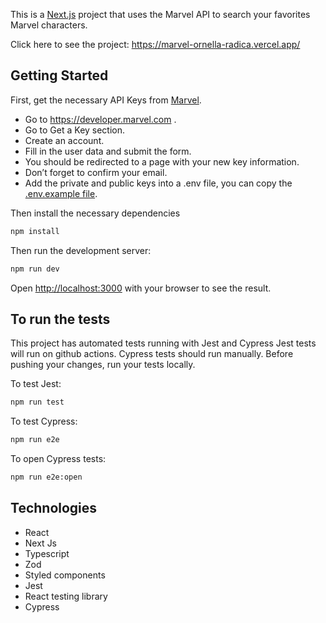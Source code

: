 This is a [Next.js](https://nextjs.org/) project that uses the Marvel API to search your favorites Marvel characters.

Click here to see the project: https://marvel-ornella-radica.vercel.app/

## Getting Started

First, get the necessary API Keys from [Marvel](https://developer.marvel.com).

- Go to https://developer.marvel.com .
- Go to Get a Key section.
- Create an account.
- Fill in the user data and submit the form.
- You should be redirected to a page with your new key information.
- Don’t forget to confirm your email.
- Add the private and public keys into a .env file, you can copy the [.env.example file](./.env.example).

Then install the necessary dependencies

```bash
npm install
```

Then run the development server:

```bash
npm run dev
```

Open [http://localhost:3000](http://localhost:3000) with your browser to see the result.


## To run the tests

This project has automated tests running with Jest and Cypress
Jest tests will run on github actions.
Cypress tests should run manually.
Before pushing your changes, run your tests locally. 

To test Jest:
```bash
npm run test
```

To test Cypress:
```bash
npm run e2e
```

To open Cypress tests:
```bash
npm run e2e:open
```

## Technologies

- React
- Next Js
- Typescript
- Zod
- Styled components
- Jest
- React testing library
- Cypress

